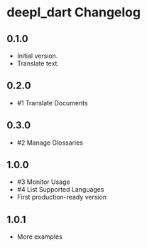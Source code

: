 # deepl_dart Changelog

## 0.1.0

- Initial version.
- Translate text.

## 0.2.0

- #1 Translate Documents

## 0.3.0

- #2 Manage Glossaries

## 1.0.0

- #3 Monitor Usage
- #4 List Supported Languages
- First production-ready version

## 1.0.1

- More examples

